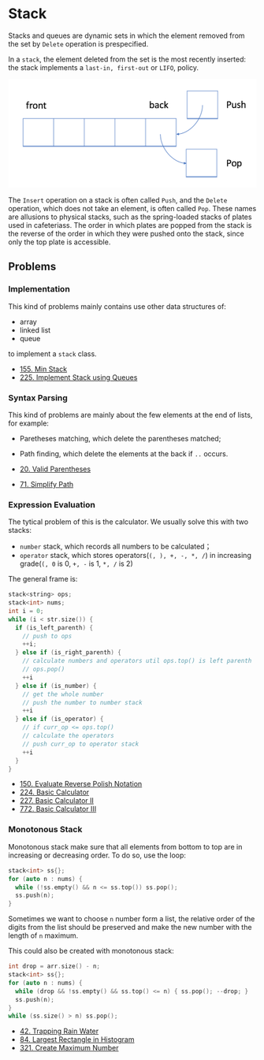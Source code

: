 # Stack

Stacks and queues are dynamic sets in which the element removed from the set by `Delete` operation is prespecified.

In a `stack`, the element deleted from the set is the most recently inserted: the stack implements a `last-in, first-out` or `LIFO`, policy.

![stack](images/stack.png)

The `Insert` operation on a stack is often called `Push`, and the `Delete` operation, which does not take an element, is often called `Pop`. These names are allusions to physical stacks, such as the spring-loaded stacks of plates used in cafeteriass. The order in which plates are popped from the stack is the reverse of the order in which they were pushed onto the stack, since only the top plate is accessible.

## Problems

### Implementation

This kind of problems mainly contains use other data structures of:

- array
- linked list
- queue

to implement a `stack` class.

- [155. Min Stack](https://leetcode-cn.com/problems/min-stack/)
- [225. Implement Stack using Queues](https://leetcode-cn.com/problems/implement-stack-using-queues/)

### Syntax Parsing
This kind of problems are mainly about the few elements at the end of lists, for example:

- Paretheses matching, which delete the parentheses matched;
- Path finding, which delete the elements at the back if `..` occurs.

- [20. Valid Parentheses](https://leetcode-cn.com/problems/valid-parentheses/)
- [71. Simplify Path](https://leetcode-cn.com/problems/simplify-path/)

### Expression Evaluation 

The tytical problem of this is the calculator. We usually solve this with two stacks:

- `number` stack, which records all numbers to be calculated；
- `operator` stack, which stores operators(`(, ), +, -, *, /`) in increasing grade(`(, 0` is 0, `+, -` is 1, `*, /` is 2)

The general frame is:
```C++
stack<string> ops;
stack<int> nums;
int i = 0;
while (i < str.size()) {
  if (is_left_parenth) {
    // push to ops
    ++i;
  } else if (is_right_parenth) {
    // calculate numbers and operators util ops.top() is left parenth
    // ops.pop()
    ++i
  } else if (is_number) {
    // get the whole number
    // push the number to number stack
    ++i
  } else if (is_operator) {
    // if curr_op <= ops.top()
    // calculate the operators
    // push curr_op to operator stack
    ++i
  }
}
```

- [150. Evaluate Reverse Polish Notation](https://leetcode-cn.com/problems/evaluate-reverse-polish-notation/)
- [224. Basic Calculator](https://leetcode-cn.com/problems/basic-calculator/)
- [227. Basic Calculator II](https://leetcode-cn.com/problems/basic-calculator-ii/)
- [772. Basic Calculator III](https://leetcode-cn.com/problems/basic-calculator-iii/)

### Monotonous Stack

Monotonous stack make sure that all elements from bottom to top are in increasing or decreasing order. To do so, use the loop:

```C++
stack<int> ss{};
for (auto n : nums) {
  while (!ss.empty() && n <= ss.top()) ss.pop();
  ss.push(n);
}
```

Sometimes we want to choose `n` number form a list, the relative order of the digits from the list should be preserved and make the new number with the length of `n` maximum.

This could also be created with monotonous stack:

```C++
int drop = arr.size() - n;
stack<int> ss{};
for (auto n : nums) {
  while (drop && !ss.empty() && ss.top() <= n) { ss.pop(); --drop; }
  ss.push(n);
}
while (ss.size() > n) ss.pop();
```

- [42. Trapping Rain Water](https://leetcode-cn.com/problems/trapping-rain-water/)
- [84. Largest Rectangle in Histogram](https://leetcode-cn.com/problems/largest-rectangle-in-histogram/)
- [321. Create Maximum Number](https://leetcode-cn.com/problems/create-maximum-number/)

